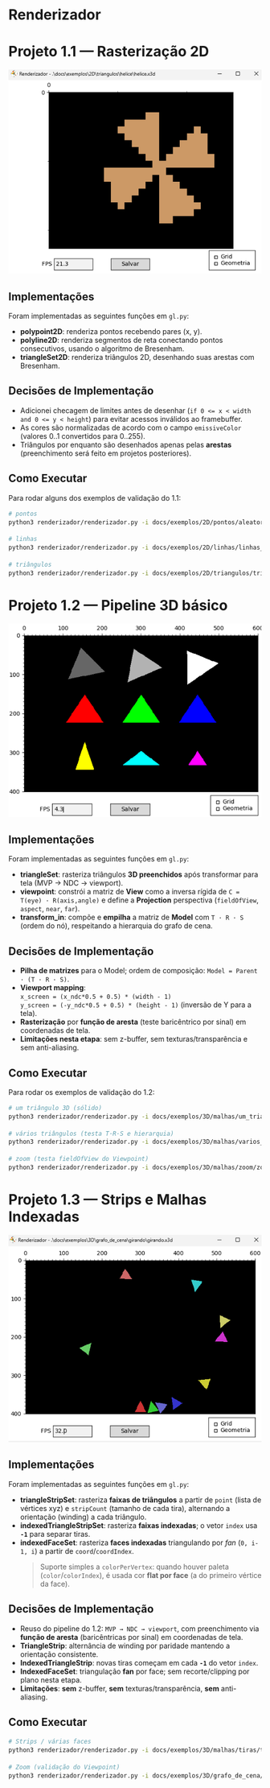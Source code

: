 # Renderizador

# Projeto 1.1 — Rasterização 2D
![Rasterização 2D](imgs/projeto11.png)

## Implementações
Foram implementadas as seguintes funções em `gl.py`:
- **polypoint2D**: renderiza pontos recebendo pares (x, y).
- **polyline2D**: renderiza segmentos de reta conectando pontos consecutivos, usando o algoritmo de Bresenham.
- **triangleSet2D**: renderiza triângulos 2D, desenhando suas arestas com Bresenham.

## Decisões de Implementação
- Adicionei checagem de limites antes de desenhar (`if 0 <= x < width and 0 <= y < height`) para evitar acessos inválidos ao framebuffer.
- As cores são normalizadas de acordo com o campo `emissiveColor` (valores 0..1 convertidos para 0..255).
- Triângulos por enquanto são desenhados apenas pelas **arestas** (preenchimento será feito em projetos posteriores).

## Como Executar
Para rodar alguns dos exemplos de validação do 1.1:

```bash
# pontos
python3 renderizador/renderizador.py -i docs/exemplos/2D/pontos/aleatorios/aleatorios.x3d -w 600 -h 400 -p

# linhas
python3 renderizador/renderizador.py -i docs/exemplos/2D/linhas/linhas_cores/linhas_cores.x3d -w 600 -h 400 -p

# triângulos
python3 renderizador/renderizador.py -i docs/exemplos/2D/triangulos/triangulos/triangulos.x3d -w 600 -h 400 -p

```


# Projeto 1.2 — Pipeline 3D básico
![Rasterização 3D](imgs/projeto12.png)

## Implementações
Foram implementadas as seguintes funções em `gl.py`:
- **triangleSet**: rasteriza triângulos **3D preenchidos** após transformar para tela (MVP → NDC → viewport).
- **viewpoint**: constrói a matriz de **View** como a inversa rígida de `C = T(eye) · R(axis,angle)` e define a **Projection** perspectiva (`fieldOfView`, `aspect`, `near`, `far`).
- **transform_in**: compõe e **empilha** a matriz de **Model** com `T · R · S` (ordem do nó), respeitando a hierarquia do grafo de cena.

## Decisões de Implementação
- **Pilha de matrizes** para o Model; ordem de composição: `Model = Parent · (T · R · S)`.
- **Viewport mapping**:  
  `x_screen = (x_ndc*0.5 + 0.5) * (width - 1)`  
  `y_screen = (-y_ndc*0.5 + 0.5) * (height - 1)` (inversão de Y para a tela).
- **Rasterização** por **função de aresta** (teste baricêntrico por sinal) em coordenadas de tela.
- **Limitações nesta etapa**: sem z-buffer, sem texturas/transparência e sem anti-aliasing.

## Como Executar
Para rodar os exemplos de validação do 1.2:

```bash
# um triângulo 3D (sólido)
python3 renderizador/renderizador.py -i docs/exemplos/3D/malhas/um_triangulo/um_triangulo.x3d -w 800 -h 600 -p

# vários triângulos (testa T·R·S e hierarquia)
python3 renderizador/renderizador.py -i docs/exemplos/3D/malhas/varios_triangs/varios_triangs.x3d -w 800 -h 600 -p

# zoom (testa fieldOfView do Viewpoint)
python3 renderizador/renderizador.py -i docs/exemplos/3D/malhas/zoom/zoom.x3d -w 800 -h 600 -p
```

# Projeto 1.3 — Strips e Malhas Indexadas
![Strips e Malhas Indexadas](imgs/projeto13.png)
## Implementações
Foram implementadas as seguintes funções em `gl.py`:
- **triangleStripSet**: rasteriza **faixas de triângulos** a partir de `point` (lista de vértices xyz) e `stripCount` (tamanho de cada tira), alternando a orientação (winding) a cada triângulo.
- **indexedTriangleStripSet**: rasteriza **faixas indexadas**; o vetor `index` usa **`-1`** para separar tiras.
- **indexedFaceSet**: rasteriza **faces indexadas** triangulando por *fan* (`0, i-1, i`) a partir de `coord`/`coordIndex`.  
  > Suporte simples a `colorPerVertex`: quando houver paleta (`color`/`colorIndex`), é usada cor **flat por face** (a do primeiro vértice da face).

## Decisões de Implementação
- Reuso do pipeline do 1.2: `MVP → NDC → viewport`, com preenchimento via **função de aresta** (baricêntricas por sinal) em coordenadas de tela.
- **TriangleStrip**: alternância de winding por paridade mantendo a orientação consistente.
- **IndexedTriangleStrip**: novas tiras começam em cada **`-1`** do vetor `index`.
- **IndexedFaceSet**: triangulação **fan** por face; sem recorte/clipping por plano nesta etapa.
- **Limitações**: **sem** z-buffer, **sem** texturas/transparência, **sem** anti-aliasing.

## Como Executar
```bash
# Strips / várias faces
python3 renderizador/renderizador.py -i docs/exemplos/3D/malhas/tiras/tiras.x3d -w 800 -h 600 -p

# Zoom (validação do Viewpoint)
python3 renderizador/renderizador.py -i docs/exemplos/3D/grafo_de_cena/girando/girando.x3d -w 800 -h 600 -p
```
